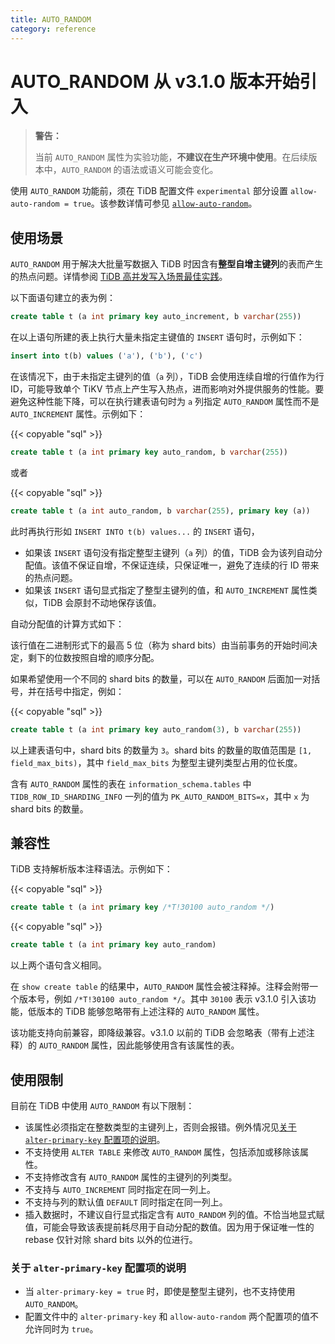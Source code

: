 ```yaml
---
title: AUTO_RANDOM
category: reference
---
```


# AUTO_RANDOM <span class="version-mark">从 v3.1.0 版本开始引入</span>

> **警告：**
>
> 当前 `AUTO_RANDOM` 属性为实验功能，**不建议在生产环境中使用**。在后续版本中，`AUTO_RANDOM` 的语法或语义可能会变化。

使用 `AUTO_RANDOM` 功能前，须在 TiDB 配置文件 `experimental` 部分设置 `allow-auto-random = true`。该参数详情可参见 [`allow-auto-random`](/reference/configuration/tidb-server/configuration-file.md#allow-auto-random)。

## 使用场景

`AUTO_RANDOM` 用于解决大批量写数据入 TiDB 时因含有**整型自增主键列**的表而产生的热点问题。详情参阅 [TiDB 高并发写入场景最佳实践](/reference/best-practices/high-concurrency.md)。

以下面语句建立的表为例：

```sql
create table t (a int primary key auto_increment, b varchar(255))
```

在以上语句所建的表上执行大量未指定主键值的 `INSERT` 语句时，示例如下：

```sql
insert into t(b) values ('a'), ('b'), ('c')
```

在该情况下，由于未指定主键列的值（`a` 列），TiDB 会使用连续自增的行值作为行 ID，可能导致单个 TiKV 节点上产生写入热点，进而影响对外提供服务的性能。要避免这种性能下降，可以在执行建表语句时为 `a` 列指定 `AUTO_RANDOM` 属性而不是 `AUTO_INCREMENT` 属性。示例如下：

{{< copyable "sql" >}}

```sql
create table t (a int primary key auto_random, b varchar(255))
```

或者

{{< copyable "sql" >}}

```sql
create table t (a int auto_random, b varchar(255), primary key (a))
```

此时再执行形如 `INSERT INTO t(b) values...` 的 `INSERT` 语句，

+ 如果该 `INSERT` 语句没有指定整型主键列（`a` 列）的值，TiDB 会为该列自动分配值。该值不保证自增，不保证连续，只保证唯一，避免了连续的行 ID 带来的热点问题。
+ 如果该 `INSERT` 语句显式指定了整型主键列的值，和 `AUTO_INCREMENT` 属性类似，TiDB 会原封不动地保存该值。

自动分配值的计算方式如下：

该行值在二进制形式下的最高 5 位（称为 shard bits）由当前事务的开始时间决定，剩下的位数按照自增的顺序分配。

如果希望使用一个不同的 shard bits 的数量，可以在 `AUTO_RANDOM` 后面加一对括号，并在括号中指定，例如：

{{< copyable "sql" >}}

```sql
create table t (a int primary key auto_random(3), b varchar(255))
```

以上建表语句中，shard bits 的数量为 `3`。shard bits 的数量的取值范围是 `[1, field_max_bits)`，其中 `field_max_bits` 为整型主键列类型占用的位长度。

含有 `AUTO_RANDOM` 属性的表在 `information_schema.tables` 中 `TIDB_ROW_ID_SHARDING_INFO` 一列的值为 `PK_AUTO_RANDOM_BITS=x`，其中 `x` 为 shard bits 的数量。

## 兼容性

TiDB 支持解析版本注释语法。示例如下：

{{< copyable "sql" >}}

```sql
create table t (a int primary key /*T!30100 auto_random */)
```

{{< copyable "sql" >}}

```sql
create table t (a int primary key auto_random)
```

以上两个语句含义相同。

在 `show create table` 的结果中，`AUTO_RANDOM` 属性会被注释掉。注释会附带一个版本号，例如 `/*T!30100 auto_random */`。其中 `30100` 表示 v3.1.0 引入该功能，低版本的 TiDB 能够忽略带有上述注释的 `AUTO_RANDOM` 属性。

该功能支持向前兼容，即降级兼容。v3.1.0 以前的 TiDB 会忽略表（带有上述注释）的 `AUTO_RANDOM` 属性，因此能够使用含有该属性的表。

## 使用限制

目前在 TiDB 中使用 `AUTO_RANDOM` 有以下限制：

- 该属性必须指定在整数类型的主键列上，否则会报错。例外情况见[关于 `alter-primary-key` 配置项的说明](#关于-alter-primary-key-配置项的说明)。
- 不支持使用 `ALTER TABLE` 来修改 `AUTO_RANDOM` 属性，包括添加或移除该属性。
- 不支持修改含有 `AUTO_RANDOM` 属性的主键列的列类型。
- 不支持与 `AUTO_INCREMENT` 同时指定在同一列上。
- 不支持与列的默认值 `DEFAULT` 同时指定在同一列上。
- 插入数据时，不建议自行显式指定含有 `AUTO_RANDOM` 列的值。不恰当地显式赋值，可能会导致该表提前耗尽用于自动分配的数值。因为用于保证唯一性的 rebase 仅针对除 shard bits 以外的位进行。

### 关于 `alter-primary-key` 配置项的说明

- 当 `alter-primary-key = true` 时，即使是整型主键列，也不支持使用 `AUTO_RANDOM`。
- 配置文件中的 `alter-primary-key` 和 `allow-auto-random` 两个配置项的值不允许同时为 `true`。
